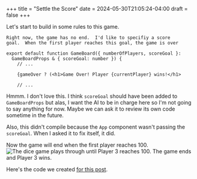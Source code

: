 +++
title = "Settle the Score"
date = 2024-05-30T21:05:24-04:00
draft = false
+++

Let's start to build in some rules to this game.

```
Right now, the game has no end.  I'd like to specifiy a score
goal.  When the first player reaches this goal, the game is over
```

```tsx
export default function GameBoard({ numberOfPlayers, scoreGoal }:
  GameBoardProps & { scoreGoal: number }) {
    // ...

    {gameOver ? (<h1>Game Over! Player {currentPlayer} wins!</h1>

    // ...
```

Hmmm.  I don't love this.  I think `scoreGoal` should have been added to `GameBoardProps` but alas, I want the AI to be in charge here so I'm not going to say anything for now.  Maybe we can ask it to review its own code sometime in the future.

Also, this didn't compile because the `App` component wasn't passing the `scoreGoal`.  When I asked it to fix itself, it did.

Now the game will end when the first player reaches 100.
![The dice game plays through until Player 3 reaches 100. The game ends and Player 3 wins.](../../005-settle-the-score.gif)

Here's the code we created [for this post](https://github.com/pass-the-cheese/passthecheese.ai/commit/9246361a556918be1fe6fd7570f730fda45d14e8).

